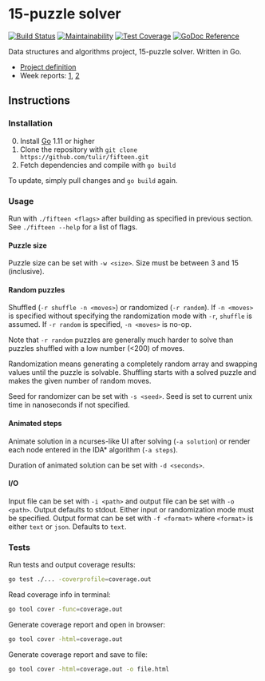 # 15-puzzle solver
[![Build Status](https://travis-ci.org/tulir/fifteen.svg?branch=master)](https://travis-ci.org/tulir/fifteen)
[![Maintainability](https://api.codeclimate.com/v1/badges/d8575cfd2ecbeaebc4c3/maintainability)](https://codeclimate.com/github/tulir/fifteen/maintainability)
[![Test Coverage](https://api.codeclimate.com/v1/badges/d8575cfd2ecbeaebc4c3/test_coverage)](https://codeclimate.com/github/tulir/fifteen/test_coverage)
[![GoDoc Reference](https://godoc.org/maunium.net/go/fifteen/fifteen?status.svg)](http://godoc.org/maunium.net/go/fifteen/fifteen)

Data structures and algorithms project, 15-puzzle solver. Written in Go.

* [Project definition](docs/PROJECT_DEFINITION.md)
* Week reports: [1](docs/WEEK_1.md), [2](docs/WEEK_2.md)

## Instructions
### Installation
0. Install [Go](https://golang.org/) 1.11 or higher
1. Clone the repository with `git clone https://github.com/tulir/fifteen.git`
2. Fetch dependencies and compile with `go build`

To update, simply pull changes and `go build` again.

### Usage
Run with `./fifteen <flags>` after building as specified in previous section.
See `./fifteen --help` for a list of flags.

#### Puzzle size
Puzzle size can be set with `-w <size>`. Size must be between 3 and 15 (inclusive).

#### Random puzzles
Shuffled (`-r shuffle -n <moves>`) or randomized (`-r random`). If `-n <moves>`
is specified without specifying the randomization mode with `-r`, `shuffle` is
assumed. If `-r random` is specified, `-n <moves>` is no-op.

Note that `-r random` puzzles are generally much harder to solve than puzzles
shuffled with a low number (<200) of moves.

Randomization means generating a completely random array and swapping values
until the puzzle is solvable. Shuffling starts with a solved puzzle and makes
the given number of random moves.

Seed for randomizer can be set with `-s <seed>`. Seed is set to current unix
time in nanoseconds if not specified.

#### Animated steps
Animate solution in a ncurses-like UI after solving (`-a solution`) or render
each node entered in the IDA* algorithm (`-a steps`).

Duration of animated solution can be set with `-d <seconds>`.

#### I/O
Input file can be set with `-i <path>` and output file can be set with `-o <path>`.
Output defaults to stdout. Either input or randomization mode must be specified.
Output format can be set with `-f <format>` where `<format>` is either `text` or
`json`. Defaults to `text`.

### Tests
Run tests and output coverage results:
```bash
go test ./... -coverprofile=coverage.out
```

Read coverage info in terminal:
```bash
go tool cover -func=coverage.out
```

Generate coverage report and open in browser:
```bash
go tool cover -html=coverage.out
```

Generate coverage report and save to file:
```bash
go tool cover -html=coverage.out -o file.html
```
